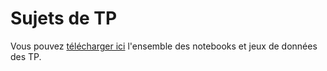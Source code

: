 # Sujets de TP

Vous pouvez [télécharger ici](./TPs.zip) l'ensemble des notebooks et jeux de données des TP.